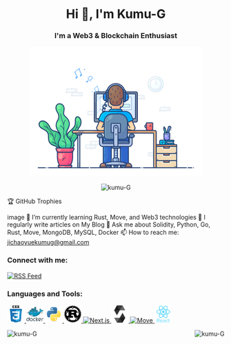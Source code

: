 <h1 align="center">Hi 👋, I'm Kumu-G</h1>
<h3 align="center">I'm a Web3 & Blockchain Enthusiast</h3>
<p align="center">
<img width="400" alt="wpcodevo" src="https://github.com/wpcodevo/wpcodevo/blob/main/typing.gif" />
</p>
<p align="center">
<img src="https://komarev.com/ghpvc/?username=kumu-G&label=Profile%20views&color=0e75b6&style=flat" alt="kumu-G" />
</p>
🏆 GitHub Trophies

image
🌱 I’m currently learning Rust, Move, and Web3 technologies
📝 I regularly write articles on My Blog
💬 Ask me about Solidity, Python, Go, Rust, Move, MongoDB, MySQL, Docker
📫 How to reach me:
jichaoyuekumug@gmail.com
<h3 align="left">Connect with me:</h3>
<p align="left">
<a href="https://codevoweb.com/feed/" target="blank">
<img align="center" src="https://raw.githubusercontent.com/rahuldkjain/github-profile-readme-generator/master/src/images/icons/Social/rss.svg" alt="RSS Feed" height="30" width="40" />
</a>
</p>
<h3 align="left">Languages and Tools:</h3>
<p align="left">
<a href="https://www.w3schools.com/css/" target="_blank" rel="noreferrer">
<img src="https://raw.githubusercontent.com/devicons/devicon/master/icons/css3/css3-original-wordmark.svg" alt="CSS3" width="40" height="40"/>
</a>
<a href="https://www.docker.com/" target="_blank" rel="noreferrer">
<img src="https://raw.githubusercontent.com/devicons/devicon/master/icons/docker/docker-original-wordmark.svg" alt="Docker" width="40" height="40"/>
</a>
<a href="https://www.python.org" target="_blank" rel="noreferrer">
<img src="https://raw.githubusercontent.com/devicons/devicon/master/icons/python/python-original.svg" alt="Python" width="40" height="40"/>
</a>
<a href="https://www.rust-lang.org" target="_blank" rel="noreferrer">
<img src="https://raw.githubusercontent.com/devicons/devicon/master/icons/rust/rust-plain.svg" alt="Rust" width="40" height="40"/>
</a>
<a href="https://nextjs.org/" target="_blank" rel="noreferrer">
<img src="https://cdn.worldvectorlogo.com/logos/nextjs-2.svg" alt="Next.js" width="40" height="40"/>
</a>
<a href="https://soliditylang.org/" target="_blank" rel="noreferrer">
<img src="https://raw.githubusercontent.com/devicons/devicon/master/icons/solidity/solidity-original.svg" alt="Solidity" width="40" height="40"/>
</a>
<a href="https://move-language.dev/" target="_blank" rel="noreferrer">
<img src="https://raw.githubusercontent.com/devicons/devicon/master/icons/move/move-plain.svg" alt="Move" width="40" height="40"/>
</a>
<a href="https://reactjs.org/" target="_blank" rel="noreferrer">
<img src="https://raw.githubusercontent.com/devicons/devicon/master/icons/react/react-original-wordmark.svg" alt="React" width="40" height="40"/>
</a>
<!-- Add more tools and languages as per your expertise -->
</p>
<p>
<img align="left" src="https://github-readme-stats.vercel.app/api/top-langs?username=kumu-G&show_icons=true&locale=en&layout=compact" alt="kumu-G" />
</p>
<p>
<img align="right" src="https://github-readme-streak-stats.herokuapp.com/?user=kumu-G&" alt="kumu-G" />
</p>
